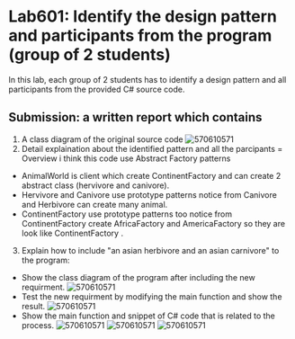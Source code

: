 # Lab601: Identify the design pattern and participants from the program (group of 2 students)

In this lab, each group of 2 students has to identify a design pattern and all participants 
from the provided C# source code. 

## Submission: a written report which contains

1. A class diagram of the original source code
![570610571](http://www.uppic.biz/images/2015/09/29/601.png)
2. Detail explaination about the identified pattern and all the parcipants
= Overview i think this code use Abstract  Factory patterns
 + AnimalWorld is client which  create ContinentFactory and can create 2 abstract class (hervivore and canivore).
 + Hervivore and Canivore use prototype patterns notice from Canivore and Herbivore can create many animal.
 + ContinentFactory use prototype patterns too notice from ContinentFactory create AfricaFactory and AmericaFactory so they are look like  ContinentFactory .
  

3. Explain how to include "an asian herbivore and an asian carnivore" to the program: 
  - Show the class diagram of the program after including the new requirment.
  ![570610571](http://www.uppic.biz/images/2015/09/29/601_a.png)
  - Test the new requirment by modifying the main function and show the result.
  ![570610571](http://www.uppic.biz/images/2015/09/29/output.jpg)
  - Show the main function and snippet of C# code that is related to the process.
  ![570610571](http://www.uppic.biz/images/2015/09/29/main_new.jpg)
  ![570610571](http://www.uppic.biz/images/2015/09/29/1.jpg)
  ![570610571](http://www.uppic.biz/images/2015/09/29/2.jpg)


